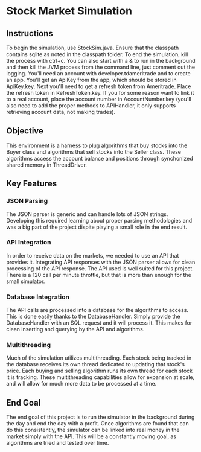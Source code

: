 # Stock Market Simulation
## Instructions
To begin the simulation, use StockSim.java. Ensure that the classpath contains sqlite as noted in the classpath folder. To end the simulation, kill the process with ctrl+c. You can also start with a & to run in the background and then kill the JVM process from the command line, just comment out the logging.
You'll need an account with developer.tdameritrade and to create an app. You'll get an ApiKey from the app, which should be stored in ApiKey.key. Next you'll need to get a refresh token from Ameritrade. Place the refresh token in RefreshToken.key. If you for some reason want to link it to a real account, place the account number in AccountNumber.key (you'll also need to add the proper methods to APIHandler, it only supports retrieving account data, not making trades).

## Objective
This environment is a harness to plug algorithms that buy stocks into the Buyer class and algorithms that sell stocks into the Seller class. These algorithms access the account balance and positions through synchonized shared memory in ThreadDriver.

## Key Features

### JSON Parsing
The JSON parser is generic and can handle lots of JSON strings. Developing this required learning about proper parsing methodologies and was a big part of the project dispite playing a small role in the end result.

### API Integration
In order to receive data on the markets, we needed to use an API that provides it. Integrating API responses with the JSON parser allows for clean processing of the API response. The API used is well suited for this project. There is a 120 call per minute throttle, but that is more than enough for the small simulator.

### Database Integration
The API calls are processed into a database for the algorithms to access. This is done easily thanks to the DatabaseHandler. Simply provide the DatabaseHandler with an SQL request and it will process it. This makes for clean inserting and querying by the API and algorithms.

### Multithreading
Much of the simulation utilizes multithreading. Each stock being tracked in the database receives its own thread dedicated to updating that stock's price. Each buying and selling algorithm runs its own thread for each stock it is tracking. These multithreading capabilities allow for expansion at scale, and will allow for much more data to be processed at a time. 

## End Goal
The end goal of this project is to run the simulator in the background during the day and end the day with a profit. Once algorithms are found that can do this consistently, the simulator can be linked into real money in the market simply with the API. This will be a constantly moving goal, as algorithms are tried and tested over time.
